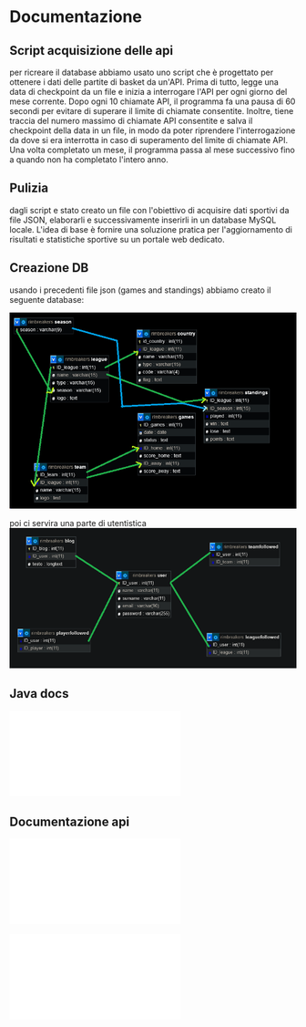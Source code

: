 # Documentazione

## Script acquisizione delle api

per ricreare il database abbiamo usato uno script che è progettato per ottenere i dati delle partite di basket da un'API. Prima di tutto, legge una data di checkpoint da un file e inizia a interrogare l'API per ogni giorno del mese corrente. Dopo ogni 10 chiamate API, il programma fa una pausa di 60 secondi per evitare di superare il limite di chiamate consentite. Inoltre, tiene traccia del numero massimo di chiamate API consentite e salva il checkpoint della data in un file, in modo da poter riprendere l'interrogazione da dove si era interrotta in caso di superamento del limite di chiamate API. Una volta completato un mese, il programma passa al mese successivo fino a quando non ha completato l'intero anno.

## Pulizia

dagli script e stato creato un file con l'obiettivo di acquisire dati sportivi da file JSON, elaborarli e successivamente inserirli in un database MySQL locale. L'idea di base è fornire una soluzione pratica per l'aggiornamento di risultati e statistiche sportive su un portale web dedicato.

## Creazione DB

usando i precedenti file json (games and standings) abbiamo creato il seguente database:

![DATABASE](../img/1DBxapi.png)

poi ci servira una parte di utentistica
![DATABASE](../img/2DBxapi.png)

## Java docs

![java docs](java_docs.md)

## Documentazione api

![Documentazione Api](apidocumentation2.md)

![Documentazione Api json importanti](apidocumentation.md)
